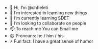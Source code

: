 - 👋 Hi, I’m @chheleti
- 👀 I’m interested in learning new things
- 🌱 I’m currently learning SDET
- 💞️ I’m looking to collaborate on people
- 📫 To reach me You can Email me
- 😄 Pronouns: he / him / his
- ⚡ Fun fact: I have a great sense of humor

<!---
chheleti/chheleti is a ✨ special ✨ repository because its `README.md` (this file) appears on your GitHub profile.
You can click the Preview link to take a look at your changes.
--->
